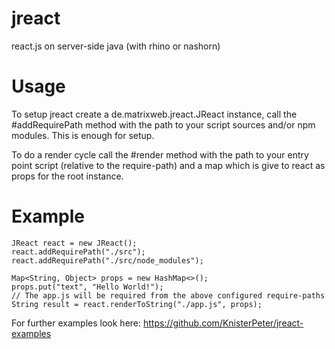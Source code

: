 jreact
======

react.js on server-side java (with rhino or nashorn)

Usage
=====

To setup jreact create a de.matrixweb.jreact.JReact instance, call the #addRequirePath method with the path to your script sources and/or npm modules. This is enough for setup.

To do a render cycle call the #render method with the path to your entry point script (relative to the require-path) and a map which is give to react as props for the root instance.

Example
=======

```
JReact react = new JReact();
react.addRequirePath("./src");
react.addRequirePath("./src/node_modules");

Map<String, Object> props = new HashMap<>();
props.put("text", "Hello World!");
// The app.js will be required from the above configured require-paths
String result = react.renderToString("./app.js", props);
```

For further examples look here: https://github.com/KnisterPeter/jreact-examples
